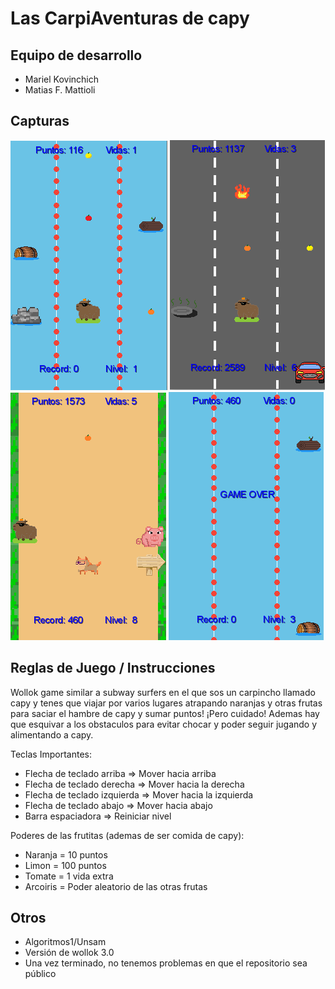 # Las CarpiAventuras de capy

## Equipo de desarrollo

- Mariel Kovinchich
- Matias F. Mattioli


## Capturas

![](capyaventuras1.png) ![](capyaventuras3.png) ![](capyaventuras2.png) ![](capyaventuras4.png) 
 



## Reglas de Juego / Instrucciones

Wollok game similar a subway surfers en el que sos un carpincho llamado capy y tenes que viajar por varios lugares atrapando naranjas y otras frutas para saciar el hambre de capy y sumar puntos! ¡Pero cuidado! Ademas hay que esquivar a los obstaculos para evitar chocar y poder seguir jugando y alimentando a capy.

Teclas Importantes:   
- Flecha de teclado arriba => Mover hacia arriba  
- Flecha de teclado derecha => Mover hacia la derecha  
- Flecha de teclado izquierda => Mover hacia la izquierda  
- Flecha de teclado abajo => Mover hacia abajo  
- Barra espaciadora => Reiniciar nivel  

Poderes de las frutitas (ademas de ser comida de capy):  
- Naranja = 10 puntos  
- Limon = 100 puntos  
- Tomate = 1 vida extra  
- Arcoiris = Poder aleatorio de las otras frutas  


## Otros

- Algoritmos1/Unsam
- Versión de wollok 3.0
- Una vez terminado, no tenemos problemas en que el repositorio sea público
